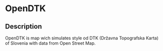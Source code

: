 # OpenDTK

## Description

OpenDTK is map wich simulates style od DTK (Državna Topografska Karta) of Slovenia with data from Open Street Map.
